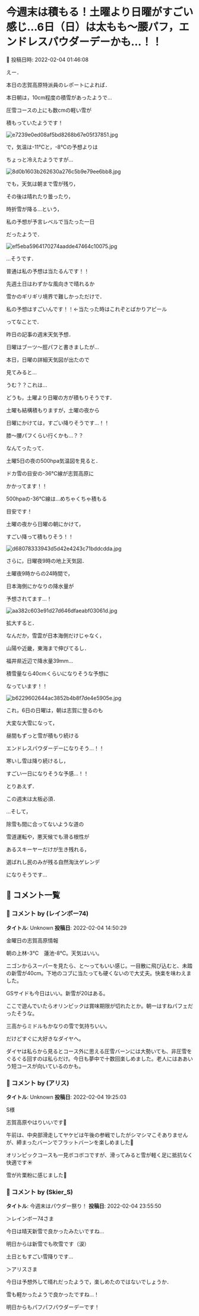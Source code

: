 # 今週末は積もる！土曜より日曜がすごい感じ…6日（日）は太もも～腰パフ，エンドレスパウダーデーかも…！！

📅 投稿日時: 2022-02-04 01:46:08

えー．


本日の志賀高原特派員のレポートによれば．


本日朝は，10cm程度の積雪があったようで…


圧雪コースの上にも数cmの軽い雪が


積もっていたようです！




![e7239e0ed08af5bd8268b67e05f37851.jpg](images/e7239e0ed08af5bd8268b67e05f37851.jpg)




で，気温は-11℃と，-8℃の予想よりは


ちょっと冷えたようですが…




![8d0b1603b262630a276c5b9e79ee6bb8.jpg](images/8d0b1603b262630a276c5b9e79ee6bb8.jpg)




でも，天気は朝まで雪が残り，


その後は晴れたり曇ったり，


時折雪が降る…という，


私の予想が予言レベルで当たった一日


だったようで．




![ef5eba5964170274aadde47464c10075.jpg](images/ef5eba5964170274aadde47464c10075.jpg)







…そうです．


普通は私の予想は当たるんです！！


先週土日はわずかな風向きで晴れるか


雪かのギリギリ境界で難しかっただけで．


私の予想はすごいんです！！←当たった時はこれぞとばかりアピール





ってなことで．


昨日の記事の週末天気予想．


日曜はブーツ～脛パフと書きましたが…


本日，日曜の詳細天気図が出たので


見てみると…


うむ？？これは…


どうも，土曜より日曜の方が積もりそうです．


土曜も結構積もりますが，土曜の夜から


日曜にかけては，すごい降りそうです…！！


膝～腰パフくらい行くかも…？？





なんてったって．


土曜5日の夜の500hpa気温図を見ると．


ドカ雪の目安の-36℃線が志賀高原に


かかってます！！


500hpaの-36℃線は…めちゃくちゃ積もる


目安です！


土曜の夜から日曜の朝にかけて，


すごい降って積もりそう！！




![d68078333943d5d42e4243c71bddcdda.jpg](images/d68078333943d5d42e4243c71bddcdda.jpg)







さらに，日曜夜9時の地上天気図．


土曜夜9時からの24時間で，


日本海側にかなりの降水量が


予想されてます…！




![aa382c603e91d27d646dfaeabf03061d.jpg](images/aa382c603e91d27d646dfaeabf03061d.jpg)




拡大すると．


なんだか，雪雲が日本海側だけじゃなく，


山陽や近畿，東海まで伸びてるし．


福井県近辺で降水量39mm…


積雪量なら40cmくらいになりそうな予想に


なっています！！




![b6229602644ac3852b4b8f7de4e5905e.jpg](images/b6229602644ac3852b4b8f7de4e5905e.jpg)







これ，6日の日曜は，朝は志賀に登るのも


大変な大雪になって，


昼間もずっと雪が積もり続ける


エンドレスパウダーデーになりそう…！！


寒いし雪は降り続けるし，


すごい一日になりそうな予感…！！





とりあえず．


この週末は太板必須．


…そして，


除雪も間に合ってないような道の


雪道運転や，悪天候でも滑る根性が


あるスキーヤーだけが生き残れる，


選ばれし民のみが残る自然淘汰ゲレンデ


になりそうです…

## 💬 コメント一覧

### 💬 コメント by (レインボー74)
**タイトル**: Unknown
**投稿日**: 2022-02-04 14:50:29

金曜日の志賀高原情報

朝の上林-3℃　蓮池-8℃。天気はいい。

ニゴンからスーパーを見たら、と～ってもいい感じ。一目散に飛び込むと、未踏の新雪が40cm。下地のコブに当たっても硬くないので大丈夫。快楽を味わえました。

GSサイドも今日はいい。新雪が20はある。

ここで遊んでいたらオリンピックは賞味期限が切れたとか。朝一はすねパフェだったそうな。

三高からミドルもかなりの雪で気持ちいい。

だけどすぐに大好きなダイヤへ。

ダイヤは私らから見るとコース外に思える圧雪バーンには大勢いても、非圧雪をぐるぐる回すのは私らだけ。今日も夢中で十数回楽しめました。老人にはああいう短コースが向いているのかも。

### 💬 コメント by (アリス)
**タイトル**: Unknown
**投稿日**: 2022-02-04 19:25:03

S様



志賀高原やはりいいです🙆

午前は、中央部滑走してヤケビは午後の参戦でしたがシマシマこそありませんが、締まったバーンでフラットバーンを楽しめました🎵

オリンピックコースも一見ボコボコですが、滑ってみると雪が軽く足に抵抗なく快適です☀

雪が片栗粉に感じました🎵

### 💬 コメント by (Skier_S)
**タイトル**: 今週末はパウダー祭り！
**投稿日**: 2022-02-04 23:55:50

＞レインボー74さま

今日は晴天新雪で良かったみたいですね…

明日からは新雪でも吹雪です（涙）

土日ともすごい雪降りです…



＞アリスさま

今日は予想外して晴れだったようで，楽しめたのではないでしょうか．

雪も軽かったようで良かったですね…！

明日からもパフパフパウダーデーです！

